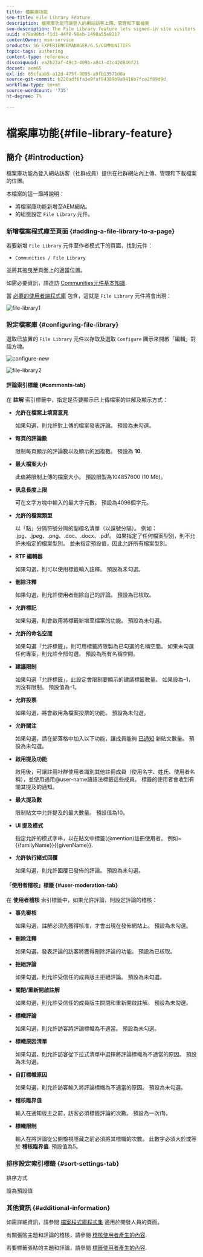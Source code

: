```yaml
---
title: 檔案庫功能
seo-title: File Library Feature
description: 檔案庫功能可讓登入的網站訪客上傳、管理和下載檔案
seo-description: The File Library feature lets signed-in site visitors upload, manage, and download files
uuid: e78a90bd-f1d3-44f8-98eb-1498a55e8217
contentOwner: msm-service
products: SG_EXPERIENCEMANAGER/6.5/COMMUNITIES
topic-tags: authoring
content-type: reference
discoiquuid: ea2b23af-49c3-409b-a041-43c42d846f21
docset: aem65
exl-id: 05cfaab5-a12d-475f-9095-a9fb13571d0a
source-git-commit: b220adf6fa3e9faf94389b9a9416b7fca2f89d9d
workflow-type: tm+mt
source-wordcount: '735'
ht-degree: 7%

---
```


# 檔案庫功能{#file-library-feature}

## 簡介 {#introduction}

檔案庫功能為登入網站訪客（社群成員）提供在社群網站內上傳、管理和下載檔案的位置。

本檔案的這一節將說明：

* 將檔案庫功能新增至AEM網站。
* 的組態設定 `File Library` 元件。

### 新增檔案程式庫至頁面 {#adding-a-file-library-to-a-page}

若要新增 `File Library` 元件至作者模式下的頁面，找到元件：

* `Communities / File Library`

並將其拖曳至頁面上的適當位置。

如需必要資訊，請造訪 [Communities元件基本知識](/help/communities/basics.md).

當 [必要的使用者端程式庫](/help/communities/essentials-file-library.md#essentials-for-client-side) 包含，這就是 `File Library` 元件將會出現：

![file-library1](assets/file-library1.png)

### 設定檔案庫 {#configuring-file-library}

選取已放置的 `File Library` 元件以存取及選取 `Configure` 圖示來開啟「編輯」對話方塊。

![configure-new](assets/configure-new.png)

![file-library2](assets/file-library2.png)

#### 評論索引標籤 {#comments-tab}

在 **註解** 索引標籤中，指定是否要顯示已上傳檔案的註解及顯示方式：

* **允許在檔案上填寫意見**

   如果勾選，則允許對上傳的檔案發表評論。 預設為未勾選。

* **每頁的評論數**

   限制每頁顯示的評論數以及顯示的回複數。 預設為 **10**.

* **最大檔案大小**

   此值將限制上傳的檔案大小。 預設限製為104857600 (10 Mb)。

* **訊息長度上限**

   可在文字方塊中輸入的最大字元數。 預設為4096個字元。

* **允許的檔案類型**

   以「點」分隔符號分隔的副檔名清單（以逗號分隔）。 例如： .jpg、.jpeg、.png、.doc、.docx、.pdf。 如果指定了任何檔案型別，則不允許未指定的檔案型別。 並未指定預設值，因此允許所有檔案型別。

* **RTF 編輯器**

   如果勾選，則可以使用標籤輸入註釋。 預設為未勾選。

* **刪除注釋**

   如果勾選，則允許使用者刪除自己的評論。 預設為已核取。

* **允許標記**

   如果勾選，則會啟用將標籤新增至檔案的功能。 預設為未勾選。

* **允許的命名空間**

   如果勾選「允許標籤」，則可用標籤將限製為已勾選的名稱空間。 如果未勾選任何專案，則允許全部勾選。 預設為所有名稱空間。

* **建議限制**

   如果勾選「允許標籤」，此設定會限制要顯示的建議標籤數量。 如果設為–1，則沒有限制。 預設值為–1。

* **允許投票**

   如果勾選，將會啟用為檔案投票的功能。 預設為未勾選。

* **允許關注**

   如果勾選，請在部落格中加入以下功能，讓成員能夠 [已通知](/help/communities/notifications.md) 新貼文數量。 預設為未勾選。

* **啟用提及功能**

   啟用後，可讓註冊社群使用者識別其他註冊成員（使用名字、姓氏、使用者名稱），並使用通用@user-name語語法標籤這些成員。 標籤的使用者會收到有關其提及的通知。

* **最大提及數**

   限制貼文中允許提及的最大數量。 預設值為10。

* **UI 提及模式**

   指定允許的模式字串，以在貼文中標籤(@mention)註冊使用者。 例如~{{familyName}}{{givenName}}.

* **允許執行緒式回覆**

   如果勾選，則允許回覆已發佈的評論。 預設為未勾選。

#### 「使用者稽核」標籤 {#user-moderation-tab}

在 **使用者稽核** 索引標籤中，如果允許評論，則設定評論的稽核：

* **事先審核**

   如果勾選，註解必須先獲得核准，才會出現在發佈網站上。 預設為未勾選。

* **刪除注釋**

   如果勾選，發表評論的訪客將獲得刪除評論的功能。 預設為已核取。

* **拒絕評論**

   如果勾選，則允許受信任的成員版主拒絕評論。 預設為未勾選。

* **關閉/重新開啟註解**

   如果勾選，則允許受信任的成員版主關閉和重新開啟註解。 預設為未勾選。

* **標幟評論**

   如果勾選，則允許訪客將評論標幟為不適當。 預設為未勾選。

* **標幟原因清單**

   如果勾選，則允許訪客從下拉式清單中選擇將評論標幟為不適當的原因。 預設為未勾選。

* **自訂標幟原因**

   如果勾選，則允許訪客輸入將評論標幟為不適當的原因。 預設為未勾選。

* **稽核臨界值**

   輸入在通知版主之前，訪客必須標籤評論的次數。 預設為一次(**1**)。

* **標幟限制**

   輸入在將評論從公開檢視隱藏之前必須將其標幟的次數。 此數字必須大於或等於 **稽核臨界值**. 預設值為5。

### 排序設定索引標籤 {#sort-settings-tab}

排序方式

設為預設值

### 其他資訊 {#additional-information}

如需詳細資訊，請參閱 [檔案程式庫程式集](/help/communities/essentials-file-library.md) 適用於開發人員的頁面。

有關張貼主題和評論的稽核，請參閱 [稽核使用者產生的內容](/help/communities/moderate-ugc.md).

若要標籤張貼的主題和評論，請參閱 [標籤使用者產生的內容](/help/communities/tag-ugc.md).
